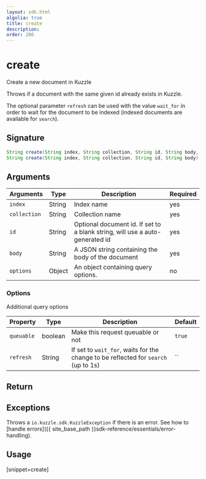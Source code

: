```yaml
---
layout: sdk.html
algolia: true
title: create
description:
order: 200
---
```


# create

Create a new document in Kuzzle

Throws if a document with the same given id already exists in Kuzzle.

The optional parameter `refresh` can be used with the value `wait_for` in order to wait for the document to be indexed (indexed documents are available for `search`).

## Signature

```java
String create(String index, String collection, String id, String body, QueryOptions options) throws BadRequestException, ForbiddenException, GatewayTimeoutException, InternalException, ServiceUnavailableException, NotFoundException, PartialException, PreconditionException, UnauthorizedException;
String create(String index, String collection, String id, String body) throws BadRequestException, ForbiddenException, GatewayTimeoutException, InternalException, ServiceUnavailableException, NotFoundException, PartialException, PreconditionException, UnauthorizedException;
```

## Arguments

| Arguments | Type | Description | Required |
| --- | --- | --- | --- |
| `index` | String | Index name | yes |
| `collection` | String | Collection name | yes |
| `id` | String | Optional document id. If set to a blank string, will use a auto-generated id | yes |
| `body` | String | A JSON string containing the body of the document | yes |
| `options` | Object | An object containing query options. | no |

### Options

Additional query options

| Property   | Type    | Description                       | Default |
| ---------- | ------- | --------------------------------- | ------- |
| `queuable` | boolean | Make this request queuable or not | `true`  |
| `refresh` | String | If set to `wait_for`, waits for the change to be reflected for `search` (up to 1s) | `` |

## Return

## Exceptions

Throws a `io.kuzzle.sdk.KuzzleException` if there is an error. See how to [handle errors]({{ site_base_path }}sdk-reference/essentials/error-handling).

## Usage

[snippet=create]
